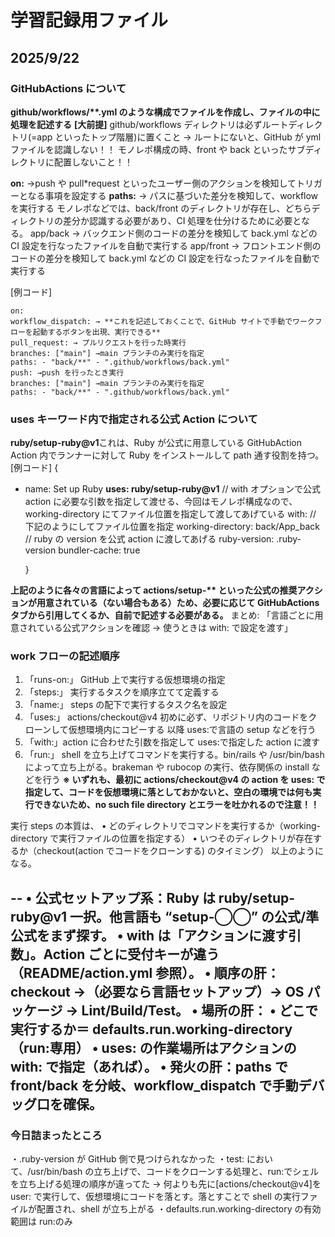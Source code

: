 # 学習記録用ファイル

## 2025/9/22

### GitHubActions について

**github/workflows/\*\*.yml のような構成でファイルを作成し、ファイルの中に処理を記述する**
**[大前提]**
github/workflows ディレクトリは必ずルートディレクトリ(=app といったトップ階層)に置くこと
→ ルートにないと、GitHub が yml ファイルを認識しない！！
モノレポ構成の時、front や back といったサブディレクトリに配置しないこと！！

**on:**
→push や pull\*request といったユーザー側のアクションを検知してトリガーとなる事項を設定する
**paths:**
→ パスに基づいた差分を検知して、workflow を実行する
モノレポなどでは、back/front のディレクトリが存在し、どちらディレクトリの差分か認識する必要があり、CI 処理を仕分けるために必要となる。
app/back → バックエンド側のコードの差分を検知して back.yml などの CI 設定を行なったファイルを自動で実行する
app/front → フロントエンド側のコードの差分を検知して back.yml などの CI 設定を行なったファイルを自動で実行する

[例コード]
```
on:
workflow_dispatch: → **これを記述しておくことで、GitHub サイトで手動でワークフローを起動するボタンを出現、実行できる**
pull_request: → プルリクエストを行った時実行
branches: ["main"] →main ブランチのみ実行を指定
paths: - "back/**" - ".github/workflows/back.yml"
push: →push を行ったとき実行
branches: ["main"] →main ブランチのみ実行を指定
paths: - "back/**" - ".github/workflows/back.yml"
```

### uses キーワード内で指定される公式 Action について

**ruby/setup-ruby@v1**これは、Ruby が公式に用意している GitHubAction
Action 内でランナーに対して Ruby をインストールして path 通す役割を持つ。
[例コード]
{

- name: Set up Ruby
  **uses: ruby/setup-ruby@v1**
  // with オプションで公式 action に必要な引数を指定して渡せる、今回はモノレポ構成なので、working-directory にてファイル位置を指定して渡してあげている
  with:
  // 下記のようにしてファイル位置を指定
  working-directory: back/App_back
  // ruby の version を公式 action に渡してあげる
  ruby-version: .ruby-version
  bundler-cache: true

  }

**上記のように各々の言語によって actions/setup-\*\* といった公式の推奨アクションが用意されている（ない場合もある）ため、必要に応じて GitHubActions タブから引用してくるか、自前で記述する必要がある。**
まとめ: 「言語ごとに用意されている公式アクションを確認 → 使うときは with: で設定を渡す」

### work フローの記述順序

1. 「runs-on:」 GitHub 上で実行する仮想環境の指定
2. 「steps:」 実行するタスクを順序立てて定義する
3. 「name:」 steps の配下で実行するタスク名を設定
4. 「uses:」 actions/checkout@v4 初めに必ず、リポジトリ内のコードをクローンして仮想環境内にコピーする
   以降 uses:で言語の setup などを行う
5. 「with:」action に合わせた引数を指定して uses:で指定した action に渡す
6. 「run:」 shell を立ち上げてコマンドを実行する。bin/rails や /usr/bin/bash によって立ち上がる。brakeman や rubocop の実行、依存関係の install などを行う
   **※ いずれも、最初に actions/checkout@v4 の action を uses: で指定して、コードを仮想環境に落としておかないと、空白の環境では何も実行できないため、no such file directory とエラーを吐かれるので注意！！**

実行 steps の本質は、
• どのディレクトリでコマンドを実行するか（working-directory で実行ファイルの位置を指定する）
• いつそのディレクトリが存在するか（checkout(action でコードをクローンする) のタイミング）
以上のようになる。

--
• 公式セットアップ系：Ruby は ruby/setup-ruby@v1 一択。他言語も “setup-◯◯” の公式/準公式をまず探す。
• with は「アクションに渡す引数」。Action ごとに受付キーが違う（README/action.yml 参照）。
• 順序の肝：checkout →（必要なら言語セットアップ）→ OS パッケージ → Lint/Build/Test。
• 場所の肝：
• どこで実行するか＝ defaults.run.working-directory（run:専用）
• uses: の作業場所はアクションの with: で指定（あれば）。
• 発火の肝：paths で front/back を分岐、workflow_dispatch で手動デバッグ口を確保。
--

### 今日詰まったところ

・.ruby-version が GitHub 側で見つけられなかった
・test: において、/usr/bin/bash の立ち上げで、コードをクローンする処理と、run:でシェルを立ち上げる処理の順序が違ってた
→ 何よりも先に[actions/checkout@v4]を user: で実行して、仮想環境にコードを落とす。落とすことで shell の実行ファイルが配置され、shell が立ち上がる
・defaults.run.working-directory の有効範囲は run:のみ
